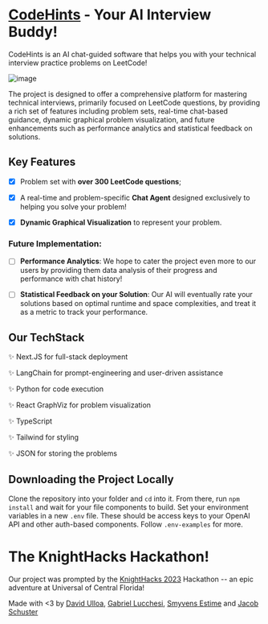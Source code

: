 # [CodeHints](code-hints.vercel.app) - Your AI Interview Buddy!

CodeHints is an AI chat-guided software that helps you with your technical interview practice problems on LeetCode!

![image](https://github.com/DavidUlloa6310/code-hints/assets/91924667/4871190e-2f25-4197-bba8-1b17a56e24d5)

The project is designed to offer a comprehensive platform for mastering technical interviews, primarily focused on LeetCode questions, by providing a rich set of features including problem sets, real-time chat-based guidance, dynamic graphical problem visualization, and future enhancements such as performance analytics and statistical feedback on solutions.

## Key Features
- [X] Problem set with **over 300 LeetCode questions**;

- [X] A real-time and problem-specific **Chat Agent** designed exclusively to helping you solve your problem!

- [X] **Dynamic Graphical Visualization** to represent your problem. 

### Future Implementation:

- [ ] **Performance Analytics**: We hope to cater the project even more to our users by providing them data analysis of their progress and performance with chat history!

- [ ] **Statistical Feedback on your Solution**: Our AI will eventually rate your solutions based on optimal runtime and space complexities, and treat it as a metric to track your performance.

## Our TechStack

✨ Next.JS for full-stack deployment

✨ LangChain for prompt-engineering and user-driven assistance

✨ Python for code execution

✨ React GraphViz for problem visualization 

✨ TypeScript

✨ Tailwind for styling

✨ JSON for storing the problems 


## Downloading the Project Locally
Clone the repository into your folder and `cd` into it. From there, run `npm install` and wait for your file components to build. Set your environment variables in a new `.env` file. These should be access keys to your OpenAI API and other auth-based components. Follow `.env-examples` for more.

# The KnightHacks Hackathon!
Our project was prompted by the [KnightHacks 2023](2023.knighthacks.org) Hackathon -- an epic adventure at Universal of Central Florida!

Made with <3 by [David Ulloa](https://github.com/DavidUlloa6310), [Gabriel Lucchesi](https://github.com/ghubnerr), [Smyvens Estime](https://github.com/styled-man) and [Jacob Schuster](https://github.com/jacob8765)


